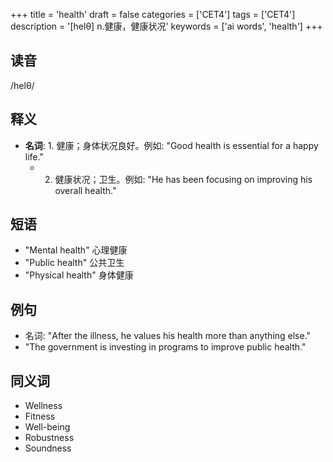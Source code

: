 +++
title = 'health'
draft = false
categories = ['CET4']
tags = ['CET4']
description = '[helθ] n.健康，健康状况'
keywords = ['ai words', 'health']
+++

## 读音
/helθ/

## 释义
- **名词**: 1. 健康；身体状况良好。例如: "Good health is essential for a happy life."
   - 2. 健康状况；卫生。例如: "He has been focusing on improving his overall health."

## 短语
- "Mental health" 心理健康
- "Public health" 公共卫生
- "Physical health" 身体健康

## 例句
- 名词: "After the illness, he values his health more than anything else."
- "The government is investing in programs to improve public health."

## 同义词
- Wellness
- Fitness
- Well-being
- Robustness
- Soundness
